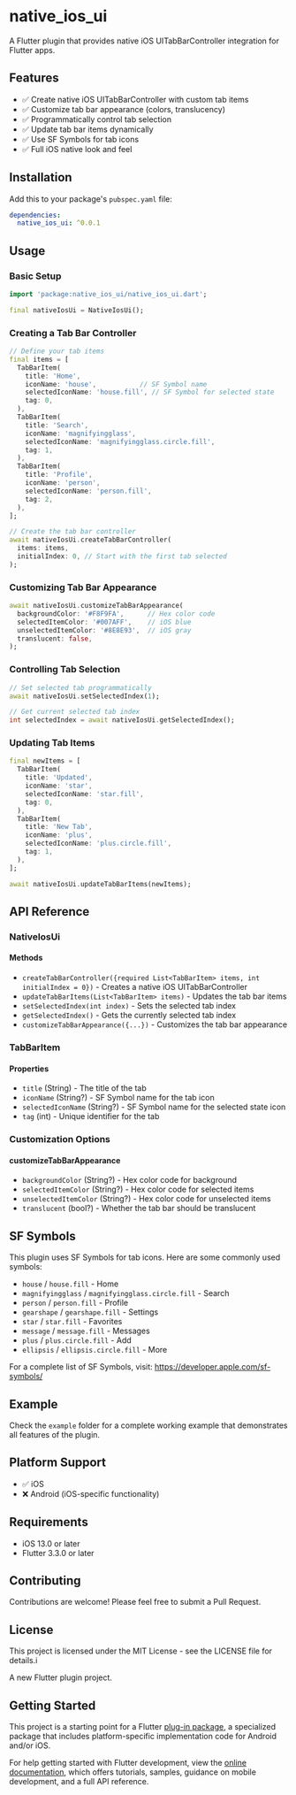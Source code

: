 # native_ios_ui

A Flutter plugin that provides native iOS UITabBarController integration for Flutter apps.

## Features

- ✅ Create native iOS UITabBarController with custom tab items
- ✅ Customize tab bar appearance (colors, translucency)
- ✅ Programmatically control tab selection
- ✅ Update tab bar items dynamically
- ✅ Use SF Symbols for tab icons
- ✅ Full iOS native look and feel

## Installation

Add this to your package's `pubspec.yaml` file:

```yaml
dependencies:
  native_ios_ui: ^0.0.1
```

## Usage

### Basic Setup

```dart
import 'package:native_ios_ui/native_ios_ui.dart';

final nativeIosUi = NativeIosUi();
```

### Creating a Tab Bar Controller

```dart
// Define your tab items
final items = [
  TabBarItem(
    title: 'Home',
    iconName: 'house',           // SF Symbol name
    selectedIconName: 'house.fill', // SF Symbol for selected state
    tag: 0,
  ),
  TabBarItem(
    title: 'Search',
    iconName: 'magnifyingglass',
    selectedIconName: 'magnifyingglass.circle.fill',
    tag: 1,
  ),
  TabBarItem(
    title: 'Profile',
    iconName: 'person',
    selectedIconName: 'person.fill',
    tag: 2,
  ),
];

// Create the tab bar controller
await nativeIosUi.createTabBarController(
  items: items,
  initialIndex: 0, // Start with the first tab selected
);
```

### Customizing Tab Bar Appearance

```dart
await nativeIosUi.customizeTabBarAppearance(
  backgroundColor: '#F8F9FA',      // Hex color code
  selectedItemColor: '#007AFF',    // iOS blue
  unselectedItemColor: '#8E8E93',  // iOS gray
  translucent: false,
);
```

### Controlling Tab Selection

```dart
// Set selected tab programmatically
await nativeIosUi.setSelectedIndex(1);

// Get current selected tab index
int selectedIndex = await nativeIosUi.getSelectedIndex();
```

### Updating Tab Items

```dart
final newItems = [
  TabBarItem(
    title: 'Updated',
    iconName: 'star',
    selectedIconName: 'star.fill',
    tag: 0,
  ),
  TabBarItem(
    title: 'New Tab',
    iconName: 'plus',
    selectedIconName: 'plus.circle.fill',
    tag: 1,
  ),
];

await nativeIosUi.updateTabBarItems(newItems);
```

## API Reference

### NativeIosUi

#### Methods

- `createTabBarController({required List<TabBarItem> items, int initialIndex = 0})` - Creates a native iOS UITabBarController
- `updateTabBarItems(List<TabBarItem> items)` - Updates the tab bar items
- `setSelectedIndex(int index)` - Sets the selected tab index
- `getSelectedIndex()` - Gets the currently selected tab index
- `customizeTabBarAppearance({...})` - Customizes the tab bar appearance

### TabBarItem

#### Properties

- `title` (String) - The title of the tab
- `iconName` (String?) - SF Symbol name for the tab icon
- `selectedIconName` (String?) - SF Symbol name for the selected state icon
- `tag` (int) - Unique identifier for the tab

### Customization Options

#### customizeTabBarAppearance

- `backgroundColor` (String?) - Hex color code for background
- `selectedItemColor` (String?) - Hex color code for selected items
- `unselectedItemColor` (String?) - Hex color code for unselected items
- `translucent` (bool?) - Whether the tab bar should be translucent

## SF Symbols

This plugin uses SF Symbols for tab icons. Here are some commonly used symbols:

- `house` / `house.fill` - Home
- `magnifyingglass` / `magnifyingglass.circle.fill` - Search
- `person` / `person.fill` - Profile
- `gearshape` / `gearshape.fill` - Settings
- `star` / `star.fill` - Favorites
- `message` / `message.fill` - Messages
- `plus` / `plus.circle.fill` - Add
- `ellipsis` / `ellipsis.circle.fill` - More

For a complete list of SF Symbols, visit: https://developer.apple.com/sf-symbols/

## Example

Check the `example` folder for a complete working example that demonstrates all features of the plugin.

## Platform Support

- ✅ iOS
- ❌ Android (iOS-specific functionality)

## Requirements

- iOS 13.0 or later
- Flutter 3.3.0 or later

## Contributing

Contributions are welcome! Please feel free to submit a Pull Request.

## License

This project is licensed under the MIT License - see the LICENSE file for details.i

A new Flutter plugin project.

## Getting Started

This project is a starting point for a Flutter
[plug-in package](https://flutter.dev/to/develop-plugins),
a specialized package that includes platform-specific implementation code for
Android and/or iOS.

For help getting started with Flutter development, view the
[online documentation](https://docs.flutter.dev), which offers tutorials,
samples, guidance on mobile development, and a full API reference.

